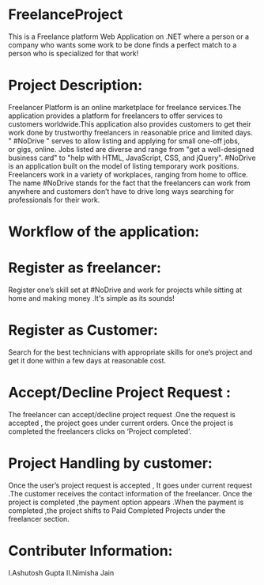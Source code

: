 # FreelanceProject
This is a Freelance platform Web Application on .NET where a person or a company who wants some work to be done finds a perfect match to a person who is specialized for that work!
# Project Description:
Freelancer Platform is an online marketplace for freelance services.The application provides a platform for freelancers to offer services to customers worldwide.This application also provides customers to get their work done by trustworthy freelancers in reasonable price and limited days.
" #NoDrive " serves to allow listing and applying for small one-off jobs, or gigs, online. Jobs listed are diverse and range from "get a well-designed business card" to "help with HTML, JavaScript, CSS, and jQuery". #NoDrive is an application built on the model of listing temporary work positions. Freelancers work in a variety of workplaces, ranging from home to office.
The name #NoDrive stands for the fact that the freelancers can work from anywhere and customers don’t have to drive long ways searching for professionals for their work.

# Workflow of the application:

  # Register as freelancer:
Register one’s skill set at #NoDrive and work for projects while sitting at home and making money .It's simple as its sounds!

  # Register as Customer:
Search for the best technicians with appropriate skills for one’s project and get it done within a few days at reasonable cost.

  # Accept/Decline Project Request :
The freelancer can accept/decline project request .One the request is accepted , the project goes under current orders. Once the project is completed  the freelancers clicks on ‘Project completed’.

  # Project Handling by customer:
Once the user’s project request is accepted , It goes under current request .The customer receives the contact information of the freelancer. Once the project is completed ,the payment option appears .When the payment is completed ,the project shifts to Paid Completed Projects under the freelancer section.

# Contributer Information:
I.Ashutosh Gupta
II.Nimisha Jain

